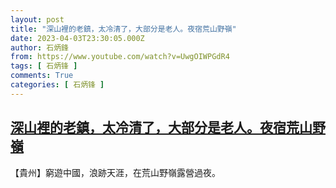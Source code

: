 ```yaml
---
layout: post
title: "深山裡的老鎮，太冷清了，大部分是老人。夜宿荒山野嶺"
date: 2023-04-03T23:30:05.000Z
author: 石炳鋒
from: https://www.youtube.com/watch?v=UwgOIWPGdR4
tags: [ 石炳锋 ]
comments: True
categories: [ 石炳锋 ]
---
```

<!--1680564605000-->
[深山裡的老鎮，太冷清了，大部分是老人。夜宿荒山野嶺](https://www.youtube.com/watch?v=UwgOIWPGdR4)
------

<div>
【貴州】窮遊中國，浪跡天涯，在荒山野嶺露營過夜。
</div>
